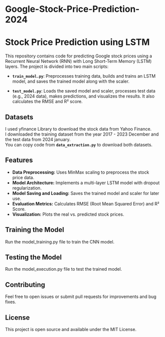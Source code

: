 # Google-Stock-Price-Prediction-2024

# Stock Price Prediction using LSTM

This repository contains code for predicting Google stock prices using a Recurrent Neural Network (RNN) with Long Short-Term Memory (LSTM) layers. The project is divided into two main scripts:
- **`train_model.py`**: Preprocesses training data, builds and trains an LSTM model, and saves the trained model along with the scaler.

- **`test_model.py`**: Loads the saved model and scaler, processes test data (e.g., 2024 data), makes predictions, and visualizes the results. It also calculates the RMSE and R² score.

## Datasets
I used yfinance Library to download the stock data from Yahoo Finance.
<br> I downloaded the training dataset from the year 2017 - 2023 December and the test data from 2024 january. </br>
You can copy code from **`data_extraction.py`** to download both datasets.


## Features

- **Data Preprocessing:** Uses MinMax scaling to preprocess the stock price data.
- **Model Architecture:** Implements a multi-layer LSTM model with dropout regularization.
- **Model Saving and Loading:** Saves the trained model and scaler for later use.
- **Evaluation Metrics:** Calculates RMSE (Root Mean Squared Error) and R² Score.
- **Visualization:** Plots the real vs. predicted stock prices.

## Training the Model
Run the model_training.py file to train the CNN model.

## Testing the Model
Run the model_execution.py file to test the trained model.

## Contributing
Feel free to open issues or submit pull requests for improvements and bug fixes.

## License
This project is open source and available under the MIT License.

